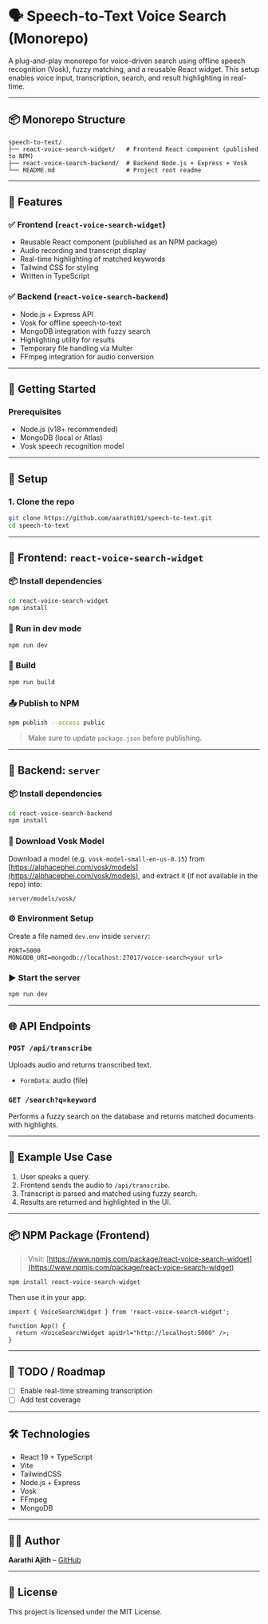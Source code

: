 # 🗣️ Speech-to-Text Voice Search (Monorepo)

A plug-and-play monorepo for voice-driven search using offline speech recognition (Vosk), fuzzy matching, and a reusable React widget. This setup enables voice input, transcription, search, and result highlighting in real-time.

---

## 📦 Monorepo Structure

```
speech-to-text/
├── react-voice-search-widget/   # Frontend React component (published to NPM)
├── react-voice-search-backend/  # Backend Node.js + Express + Vosk
└── README.md                    # Project root readme
```

---

## 🧩 Features

### ✅ Frontend (`react-voice-search-widget`)
- Reusable React component (published as an NPM package)
- Audio recording and transcript display
- Real-time highlighting of matched keywords
- Tailwind CSS for styling
- Written in TypeScript

### ✅ Backend (`react-voice-search-backend`)
- Node.js + Express API
- Vosk for offline speech-to-text
- MongoDB integration with fuzzy search
- Highlighting utility for results
- Temporary file handling via Multer
- FFmpeg integration for audio conversion

---

## 🚀 Getting Started

### Prerequisites

- Node.js (v18+ recommended)
- MongoDB (local or Atlas)
- Vosk speech recognition model

---

## 🔧 Setup

### 1. Clone the repo

```bash
git clone https://github.com/aarathi01/speech-to-text.git
cd speech-to-text
```

---

## 🔌 Frontend: `react-voice-search-widget`

### 📦 Install dependencies

```bash
cd react-voice-search-widget
npm install
```

### 🧪 Run in dev mode

```bash
npm run dev
```

### 🚢 Build

```bash
npm run build
```

### 📤 Publish to NPM

```bash
npm publish --access public
```

> Make sure to update `package.json` before publishing.

---

## 🔌 Backend: `server`

### 📦 Install dependencies

```bash
cd react-voice-search-backend
npm install
```

### 🧠 Download Vosk Model

Download a model (e.g. `vosk-model-small-en-us-0.15`) from [https://alphacephei.com/vosk/models](https://alphacephei.com/vosk/models), and extract it (if not available in the repo) into:

```
server/models/vosk/
```

### ⚙️ Environment Setup

Create a file named `dev.env` inside `server/`:

```env
PORT=5000
MONGODB_URI=mongodb://localhost:27017/voice-search<your url>
```

### ▶️ Start the server

```bash
npm run dev
```

---

## 🌐 API Endpoints

### `POST /api/transcribe`
Uploads audio and returns transcribed text.

- `FormData`: audio (file)

### `GET /search?q=keyword`
Performs a fuzzy search on the database and returns matched documents with highlights.

---

## 🧪 Example Use Case

1. User speaks a query.
2. Frontend sends the audio to `/api/transcribe`.
3. Transcript is parsed and matched using fuzzy search.
4. Results are returned and highlighted in the UI.

---

## 📦 NPM Package (Frontend)

> Visit: [https://www.npmjs.com/package/react-voice-search-widget](https://www.npmjs.com/package/react-voice-search-widget)

```bash
npm install react-voice-search-widget
```

Then use it in your app:

```tsx
import { VoiceSearchWidget } from 'react-voice-search-widget';

function App() {
  return <VoiceSearchWidget apiUrl="http://localhost:5000" />;
}
```

---

## 🧹 TODO / Roadmap

- [ ] Enable real-time streaming transcription
- [ ] Add test coverage

---

## 🛠️ Technologies

- React 19 + TypeScript
- Vite
- TailwindCSS
- Node.js + Express
- Vosk
- FFmpeg
- MongoDB

---

## 🧑‍💻 Author

**Aarathi Ajith** – [GitHub](https://github.com/aarathi01)

---

## 📄 License

This project is licensed under the MIT License.
